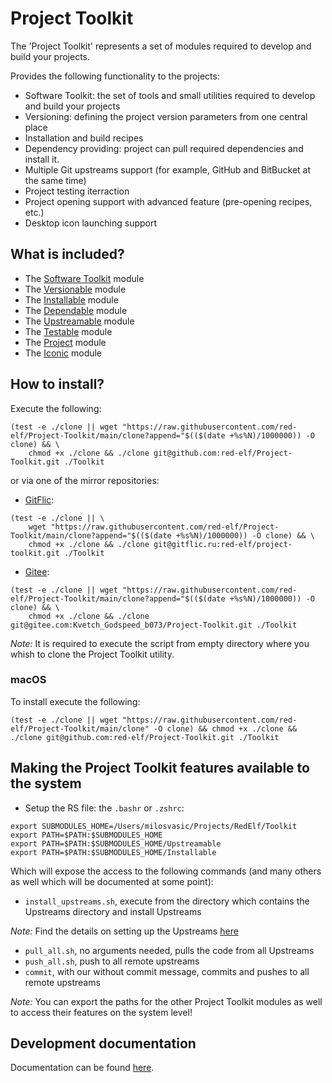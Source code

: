 # Project Toolkit

The 'Project Toolkit' represents a set of modules required to develop and build your projects.

Provides the following functionality to the projects:

- Software Toolkit: the set of tools and small utilities required to develop and build your projects
- Versioning: defining the project version parameters from one central place
- Installation and build recipes
- Dependency providing: project can pull required dependencies and install it.
- Multiple Git upstreams support (for example, GitHub and BitBucket at the same time)
- Project testing iterraction
- Project opening support with advanced feature (pre-opening recipes, etc.)
- Desktop icon launching support

## What is included?

- The [Software Toolkit](https://github.com/red-elf/Software-Toolkit) module
- The [Versionable](https://github.com/red-elf/Versionable) module
- The [Installable](https://github.com/red-elf/Installable) module
- The [Dependable](https://github.com/red-elf/Dependable) module
- The [Upstreamable](https://github.com/red-elf/Upstreamable) module
- The [Testable](https://github.com/red-elf/Testable) module
- The [Project](https://github.com/red-elf/Project) module
- The [Iconic](https://github.com/red-elf/Iconic) module

## How to install?

Execute the following:

```shell
(test -e ./clone || wget "https://raw.githubusercontent.com/red-elf/Project-Toolkit/main/clone?append="$(($(date +%s%N)/1000000)) -O clone) && \
    chmod +x ./clone && ./clone git@github.com:red-elf/Project-Toolkit.git ./Toolkit
```

or via one of the mirror repositories:

- [GitFlic](https://gitflic.ru/):

```shell
(test -e ./clone || \
    wget "https://raw.githubusercontent.com/red-elf/Project-Toolkit/main/clone?append="$(($(date +%s%N)/1000000)) -O clone) && \
    chmod +x ./clone && ./clone git@gitflic.ru:red-elf/project-toolkit.git ./Toolkit
```

- [Gitee](https://gitee.com/):

```shell
(test -e ./clone || wget "https://raw.githubusercontent.com/red-elf/Project-Toolkit/main/clone?append="$(($(date +%s%N)/1000000)) -O clone) && \
    chmod +x ./clone && ./clone git@gitee.com:Kvetch_Godspeed_b073/Project-Toolkit.git ./Toolkit
```

*Note:* It is required to execute the script from empty directory where you whish to clone the Project Toolkit utility.

### macOS

To install execute the following:

```shell
(test -e ./clone || wget "https://raw.githubusercontent.com/red-elf/Project-Toolkit/main/clone" -O clone) && chmod +x ./clone && ./clone git@github.com:red-elf/Project-Toolkit.git ./Toolkit
```

## Making the Project Toolkit features available to the system

- Setup the RS file: the `.bashr` or `.zshrc`:

```shell
export SUBMODULES_HOME=/Users/milosvasic/Projects/RedElf/Toolkit
export PATH=$PATH:$SUBMODULES_HOME
export PATH=$PATH:$SUBMODULES_HOME/Upstreamable
export PATH=$PATH:$SUBMODULES_HOME/Installable
```

Which will expose the access to the following commands (and many others as well which will be documented at some point):

- `install_upstreams.sh`, execute from the directory which contains the Upstreams directory and install Upstreams

*Note:* Find the details on setting up the Upstreams [here](https://github.com/red-elf/Upstreamable)

- `pull_all.sh`, no arguments needed, pulls the code from all Upstreams
- `push_all.sh`, push to all remote upstreams
- `commit`, with our without commit message, commits and pushes to all remote upstreams

*Note:* You can export the paths for the other Project Toolkit modules as well to access their features on the system level!

## Development documentation

Documentation can be found [here](Documentation).
